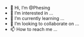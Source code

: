 - 👋 Hi, I’m @Phesing
- 👀 I’m interested in ...
- 🌱 I’m currently learning ...
- 💞️ I’m looking to collaborate on ...
- 📫 How to reach me ...

<!---
Phesing/Phesing is a ✨ special ✨ repository because its `README.md` (this file) appears on your GitHub profile.
You can click the Preview link to take a look at your changes.
--->
